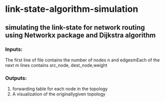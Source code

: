 # link-state-algorithm-simulation
## simulating the link-state for network routing using Networkx package and Dijkstra algorithm
### Inputs: 
The first line of file contains the number of nodes n and edgesmEach of the next m lines contains src_node, dest_node,weight
### Outputs:
1) forwarding table for each node in the topology
2) A visualization of the originallygiven topology 
